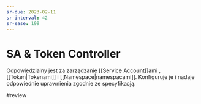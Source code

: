 ```yaml
---
sr-due: 2023-02-11
sr-interval: 42
sr-ease: 199
---
```


# SA & Token Controller
Odpowiedzialny jest za zarządzanie [[Service Account]]ami , [[Token|Tokenami]] i [[Namespace|namespacami]]. Konfiguruje je i nadaje odpowiednie uprawnienia zgodnie ze specyfikacją.

#review 